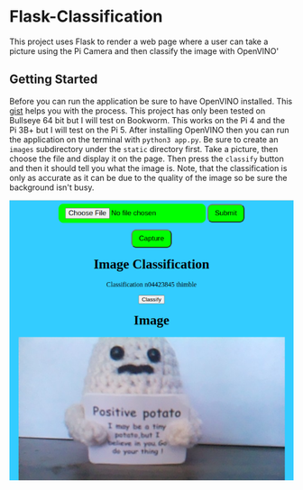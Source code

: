 # Flask-Classification
This project uses Flask to render a web page where a user can take a picture using the Pi Camera and then classify the image with OpenVINO'

## Getting Started

Before you can run the application be sure to have OpenVINO installed. This [gist](https://gist.github.com/sentairanger/caf11a2432ceebd715c6b33c224f4960) helps you with the process. This project has only been tested on Bullseye 64 bit but I will test on Bookworm. This works on the Pi 4 and the Pi 3B+ but I will test on the Pi 5. After installing OpenVINO then you can run the application on the terminal with `python3 app.py`. Be sure to create an `images` subdirectory under the `static` directory first. Take a picture, then choose the file and display it on the page. Then press the `classify` button and then it should tell you what the image is. Note, that the classification is only as accurate as it can be due to the quality of the image so be sure the background isn't busy.

![image](https://github.com/sentairanger/Flask-Classification/blob/main/classify.png)
